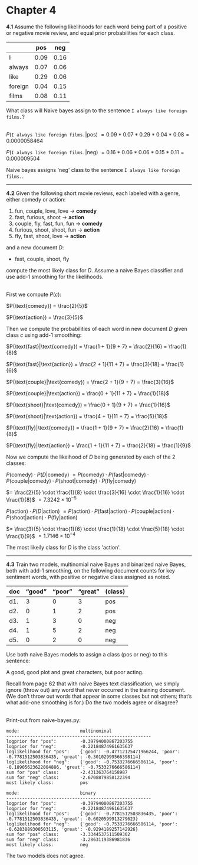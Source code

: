 # Chapter 4

__4.1__ Assume the following likelihoods for each word being part of a positive or negative movie review, and equal prior probabilities for each class.

|       |pos  |neg  |
|-------|-----|-----|
|I      |0.09 |0.16 |
|always |0.07 |0.06 |
|like   |0.29 |0.06 |
|foreign|0.04 |0.15 |
|films  |0.08 |0.11 |

What class will Naive bayes assign to the sentence `I always like foreign films.`?<br><br>

$P$(`I always like foreign films.`|pos) $= 0.09 * 0.07 * 0.29 * 0.04 * 0.08 = 0.0000058464$

$P$(`I always like foreign films.`|neg) $= 0.16 * 0.06 * 0.06 * 0.15 * 0.11 = 0.000009504$

Naive bayes assigns 'neg' class to the sentence `I always like foreign films.`.

---

__4.2__  Given the following short movie reviews, each labeled with a genre, either comedy or action:

1. fun, couple, love, love ->       __comedy__
2. fast, furious, shoot ->          __action__
3. couple, fly, fast, fun, fun ->   __comedy__
4. furious, shoot, shoot, fun ->    __action__
5. fly, fast, shoot, love ->        __action__

and a new document $D$:

- fast, couple, shoot, fly

compute the most likely class for $D$. Assume a naive Bayes classifier and use add-1 smoothing for the likelihoods.<br><br>

First we compute $P(c)$:

$P(\text{comedy}) = \frac{2}{5}$

$P(\text{action}) = \frac{3}{5}$

Then we compute the probabilities of each word in new document $D$ given class $c$ using add-1 smoothing:

$P(\text{fast}|\text{comedy}) = \frac{1 + 1}{9 + 7} = \frac{2}{16} = \frac{1}{8}$

$P(\text{fast}|\text{action}) = \frac{2 + 1}{11 + 7} = \frac{3}{18} = \frac{1}{6}$


$P(\text{couple}|\text{comedy}) = \frac{2 + 1}{9 + 7} = \frac{3}{16}$

$P(\text{couple}|\text{action}) = \frac{0 + 1}{11 + 7} = \frac{1}{18}$


$P(\text{shoot}|\text{comedy}) = \frac{0 + 1}{9 + 7} = \frac{1}{16}$

$P(\text{shoot}|\text{action}) = \frac{4 + 1}{11 + 7} = \frac{5}{18}$


$P(\text{fly}|\text{comedy}) = \frac{1 + 1}{9 + 7} = \frac{2}{16} = \frac{1}{8}$

$P(\text{fly}|\text{action}) = \frac{1 + 1}{11 + 7} = \frac{2}{18} = \frac{1}{9}$

Now we compute the likeihood of $D$ being generated by each of the 2 classes:

$P(\text{comedy}) \cdot P(D|\text{comedy})$
$= P(\text{comedy}) \cdot P(\text{fast}|\text{comedy}) \cdot P(\text{couple}|\text{comedy}) \cdot P(\text{shoot}|\text{comedy}) \cdot P(\text{fly}|\text{comedy})$

$= \frac{2}{5} \cdot \frac{1}{8} \cdot \frac{3}{16} \cdot \frac{1}{16} \cdot \frac{1}{8}$
$= 7.3242\times10^{-5}$

$P(\text{action}) \cdot P(D|\text{action})$
$= P(\text{action}) \cdot P(\text{fast}|\text{action}) \cdot P(\text{couple}|\text{action}) \cdot P(\text{shoot}|\text{action}) \cdot P(\text{fly}|\text{action})$

$= \frac{3}{5} \cdot \frac{1}{6} \cdot \frac{1}{18} \cdot \frac{5}{18} \cdot \frac{1}{9}$
$= 1.7146\times10^{-4}$

The most likeily class for $D$ is the class 'action'.

---

__4.3__ Train two models, multinomial naive Bayes and binarized naive Bayes, both with add-1 smoothing, on the following document counts for key sentiment words, with positive or negative class assigned as noted.

|doc  |“good” |“poor” |“great”|(class)|
|-----|-------|-------|-------|-------|
|d1.  |3      |0      |3      |pos    |
|d2.  |0      |1      |2      |pos    |
|d3.  |1      |3      |0      |neg    |
|d4.  |1      |5      |2      |neg    |
|d5.  |0      |2      |0      |neg    |

Use both naive Bayes models to assign a class (pos or neg) to this sentence: 

A good, good plot and great characters, but poor acting.

Recall from page 62 that with naive Bayes text classification, we simply ignore (throw out) any word that never occurred in the training document. (We don’t throw out words that appear in some classes but not others; that’s what add-one smoothing is for.) Do the two models agree or disagree?<br><br>

Print-out from naive-bayes.py:

```
mode:                       multinominal
-------------------------------------------------------
logprior for "pos":         -0.39794000867203755
logprior for "neg":         -0.22184874961635637
loglikelihood for "pos":    {'good': -0.47712125471966244, 'poor': -0.7781512503836435, 'great': -0.30102999566398114}
loglikelihood for "neg":    {'good': -0.7533276666586114, 'poor': -0.18905623622004886, 'great': -0.7533276666586114}
sum for "pos" class:        -2.431363764158987
sum for "neg" class:        -2.6708879858122394
most likely class:          pos

mode:                       binary
-------------------------------------------------------
logprior for "pos":         -0.39794000867203755
logprior for "neg":         -0.22184874961635637
loglikelihood for "pos":    {'good': -0.7781512503836435, 'poor': -0.7781512503836435, 'great': -0.6020599913279623}
loglikelihood for "neg":    {'good': -0.7533276666586114, 'poor': -0.6283889300503115, 'great': -0.9294189257142926}
sum for "pos" class:        -3.3344537511509302
sum for "neg" class:        -3.2863119386981836
most likely class:          neg
```

The two models does not agree. 
